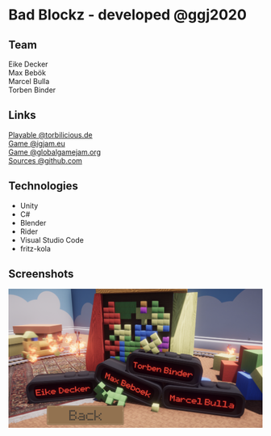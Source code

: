 # Bad Blockz - developed @ggj2020

## Team
Eike Decker  
Max Bebök  
Marcel Bulla  
Torben Binder  


## Links
[Playable @torbilicious.de](https://torbilicious.de/bad-blockz/index.html)  
[Game @igjam.eu](https://igjam.eu/jams/global-game-jam-2020/735)  
[Game @globalgamejam.org](https://globalgamejam.org/2020/games/bad-blockz-2)  
[Sources @github.com](https://github.com/zet23t/ggj2020)  


## Technologies
 - Unity
 - C#
 - Blender
 - Rider
 - Visual Studio Code
 - fritz-kola


## Screenshots
![](RepositoryResources/Credits.png)  
